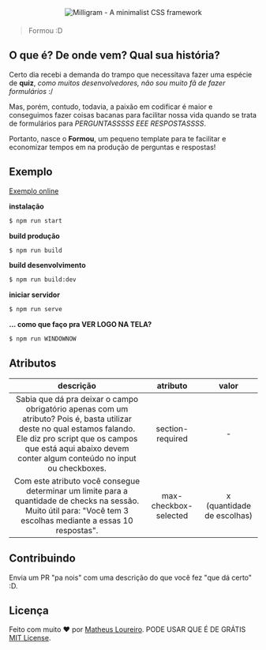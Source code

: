 <div style="text-align: center; margin-bottom: 20px">
<img src="http://oi64.tinypic.com/20gbc3p.jpg" alt="Milligram - A minimalist CSS framework">
</div>


> Formou :D

## O que é? De onde vem? Qual sua história?

Certo dia recebi a demanda do trampo que necessitava fazer uma espécie de **quiz**, *como muitos desenvolvedores, não sou muito fã de fazer formulários* :/

Mas, porém, contudo, todavia, a paixão em codificar é maior e conseguimos fazer coisas bacanas para facilitar nossa vida quando se trata de formulários para *PERGUNTASSSSS EEE RESPOSTASSSS*.

Portanto, nasce o **Formou**, um pequeno template para te facilitar e economizar tempos em na produção de perguntas e respostas!

## Exemplo
[Exemplo online](http://formou.surge.sh/)

**instalação**
````sh
$ npm run start
````

**build produção**

```sh
$ npm run build
```

**build desenvolvimento**

```sh
$ npm run build:dev
```

**iniciar servidor**

```sh
$ npm run serve
```

**... como que faço pra VER LOGO NA TELA?**

```sh
$ npm run WINDOWNOW
```

## Atributos

|                                                                                                               descrição                                                                                                              |        atributo       |            valor           |
|:------------------------------------------------------------------------------------------------------------------------------------------------------------------------------------------------------------------------------------:|:---------------------:|:--------------------------:|
| Sabia que dá pra deixar o campo obrigatório apenas com um atributo? Pois é, basta utilizar deste no qual estamos falando. Ele diz pro script que os campos que está aqui abaixo devem conter algum conteúdo  no input ou checkboxes. |    section-required   |              -             |
| Com este atributo você consegue determinar um limite para a  quantidade de checks na sessão. Muito útil para: "Você tem 3 escolhas mediante a essas 10 respostas".                                                                   | max-checkbox-selected | x (quantidade de escolhas) |


## Contribuindo

Envia um PR "pa nois" com uma descrição do que você fez "que dá certo" :D.


## Licença

Feito com muito ♥ por [Matheus Loureiro](https://fb.com/mathloureiro). 
PODE USAR QUE É DE GRÁTIS [MIT License](https://mathloureiro.mit-license.org/).